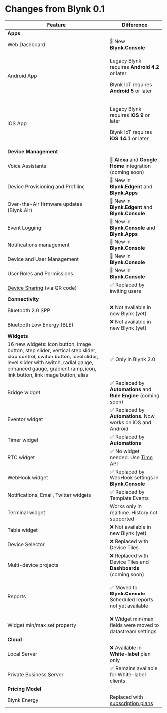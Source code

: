# Changes from Blynk 0.1

| Feature                                                                                                                                                                                                                                     | Difference                                                                                                                      |
| ------------------------------------------------------------------------------------------------------------------------------------------------------------------------------------------------------------------------------------------- | ------------------------------------------------------------------------------------------------------------------------------- |
| **Apps**                                                                                                                                                                                                                                    |                                                                                                                                 |
| Web Dashboard                                                                                                                                                                                                                               | 🎉 New **Blynk.Console**                                                                                                        |
| Android App                                                                                                                                                                                                                                 | <p>Legacy Blynk requires <strong>Android 4.2</strong> or later</p><p>Blynk IoT requires <strong>Android 5</strong> or later</p> |
| iOS App                                                                                                                                                                                                                                     | <p>Legacy Blynk requires <strong>iOS 9</strong> or later</p><p>Blynk IoT requires <strong>iOS 14.1</strong> or later</p>        |
| **Device Management**                                                                                                                                                                                                                       |                                                                                                                                 |
| Voice Assistants                                                                                                                                                                                                                            | 🎉 **Alexa** and **Google Home** integration (coming soon)                                                                      |
| Device Provisioning and Profiling                                                                                                                                                                                                           | 🎉 New in **Blynk.Edgent** and **Blynk.Apps**                                                                                   |
| Over-the-Air firmware updates (Blynk.Air)                                                                                                                                                                                                   | 🎉 New in **Blynk.Edgent** and **Blynk.Console**                                                                                |
| Event Logging                                                                                                                                                                                                                               | 🎉 New in **Blynk.Console** and **Blynk.Apps**                                                                                  |
| Notifications management                                                                                                                                                                                                                    | 🎉 New in **Blynk.Console**                                                                                                     |
| Device and User Management                                                                                                                                                                                                                  | 🎉 New in **Blynk.Console**                                                                                                     |
| User Roles and Permissions                                                                                                                                                                                                                  | 🎉 New in **Blynk.Console**                                                                                                     |
| [Device Sharing](https://docs.blynk.io/en/blynk.console/devices/device-sharing) (via QR code)                                                                                                                                               | ✅ Replaced by inviting users                                                                                                    |
| **Connectivity**                                                                                                                                                                                                                            |                                                                                                                                 |
| Bluetooth 2.0 SPP                                                                                                                                                                                                                           | ❌ Not available in new Blynk (yet)                                                                                              |
| Bluetooth Low Energy (BLE)                                                                                                                                                                                                                  | ❌ Not available in new Blynk (yet)                                                                                              |
| **Widgets**                                                                                                                                                                                                                                 |                                                                                                                                 |
| 16 new widgets: icon button, image button, step slider, vertical step slider, slop control, switch button, level slider, level slider with switch, radial gauge, enhanced gauge, gradient ramp, icon, link button, link image button, alias | ✅ Only in Blynk 2.0                                                                                                             |
| Bridge widget                                                                                                                                                                                                                               | ✅ Replaced by **Automations** and **Rule Engine** (coming soon)                                                                 |
| Eventor widget                                                                                                                                                                                                                              | ✅ Replaced by **Automations.** Now works on iOS and Android                                                                     |
| Timer widget                                                                                                                                                                                                                                | ✅ Replaced by **Automations**                                                                                                   |
| RTC widget                                                                                                                                                                                                                                  | ✅ No widget needed. Use [Time API](../../blynk-library-firmware-api/rtc-clock.md)                                               |
| WebHook widget                                                                                                                                                                                                                              | ✅ Replaced by WebHook settings in **Blynk.Console**                                                                             |
| Notifications, Email, Twitter widgets                                                                                                                                                                                                       | ✅ Replaced by Template Events                                                                                                   |
| Terminal widget                                                                                                                                                                                                                             | Works only in realtime. History not supported                                                                                   |
| Table widget                                                                                                                                                                                                                                | ❌ Not available in new Blynk (yet)                                                                                              |
| Device Selector                                                                                                                                                                                                                             | ❌ Replaced with Device Tiles                                                                                                    |
| Multi-device projects                                                                                                                                                                                                                       | ❌ Replaced with Device Tiles and **Dashboards** (coming soon)                                                                   |
| Reports                                                                                                                                                                                                                                     | <p>✅ Moved to <strong>Blynk.Console</strong><br>Scheduled reports not yet available</p>                                         |
| Widget min/max set property                                                                                                                                                                                                                 | ❌ Widget min/max fields were moved to datastream settings                                                                       |
| **Cloud**                                                                                                                                                                                                                                   |                                                                                                                                 |
| Local Server                                                                                                                                                                                                                                | ❌ Available in **White-label** plan only                                                                                        |
| Private Business Server                                                                                                                                                                                                                     | ✅ Remains available for White-label clients                                                                                     |
| **Pricing Model**                                                                                                                                                                                                                           |                                                                                                                                 |
| Blynk Energy                                                                                                                                                                                                                                | Replaced with [subscription plans](https://blynk.io/pricing#!/tab/318474072-1)                                                  |
